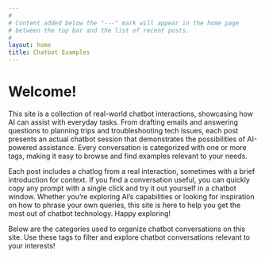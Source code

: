 ```yaml
---
#
# Content added below the "---" mark will appear in the home page
# between the top bar and the list of recent posts.
#
layout: home
title: Chatbot Examples
---
```


# Welcome!

This site is a collection of real-world chatbot interactions, showcasing how AI can assist with everyday tasks. From drafting emails and answering questions to planning trips and troubleshooting tech issues, each post presents an actual chatbot session that demonstrates the possibilities of AI-powered assistance. Every conversation is categorized with one or more tags, making it easy to browse and find examples relevant to your needs.

Each post includes a chatlog from a real interaction, sometimes with a brief introduction for context. If you find a conversation useful, you can quickly copy any prompt with a single click and try it out yourself in a chatbot window. Whether you’re exploring AI’s capabilities or looking for inspiration on how to phrase your own queries, this site is here to help you get the most out of chatbot technology. Happy exploring!

Below are the categories used to organize chatbot conversations on this site. Use these tags to filter and explore chatbot conversations relevant to your interests! 
